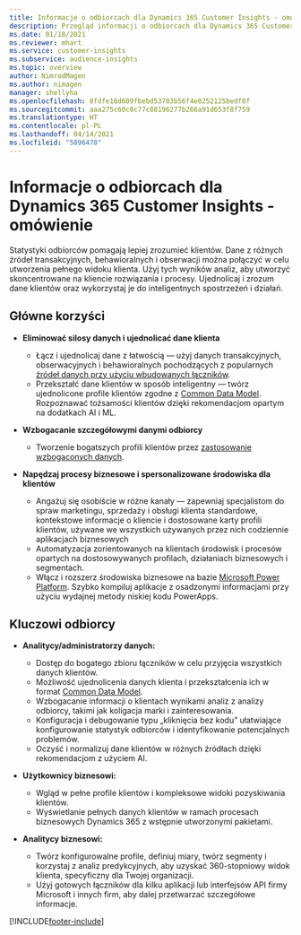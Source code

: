 ```yaml
---
title: Informacje o odbiorcach dla Dynamics 365 Customer Insights - omówienie
description: Przegląd informacji o odbiorcach dla Dynamics 365 Customer Insights.
ms.date: 01/18/2021
ms.reviewer: mhart
ms.service: customer-insights
ms.subservice: audience-insights
ms.topic: overview
author: NimrodMagen
ms.author: nimagen
manager: shellyha
ms.openlocfilehash: 8fdfe16d609fbebd53703b56f4e0252125bedf8f
ms.sourcegitcommit: aaa275c60c0c77c88196277b266a91d653f8f759
ms.translationtype: HT
ms.contentlocale: pl-PL
ms.lasthandoff: 04/14/2021
ms.locfileid: "5896478"
---
```

# <a name="audience-insights-for-dynamics-365-customer-insights-overview"></a>Informacje o odbiorcach dla Dynamics 365 Customer Insights - omówienie

Statystyki odbiorców pomagają lepiej zrozumieć klientów. Dane z różnych źródeł transakcyjnych, behawioralnych i obserwacji można połączyć w celu utworzenia pełnego widoku klienta. Użyj tych wyników analiz, aby utworzyć skoncentrowane na kliencie rozwiązania i procesy. Ujednolicaj i zrozum dane klientów oraz wykorzystaj je do inteligentnych spostrzeżeń i działań.

## <a name="main-benefits"></a>Główne korzyści 

- **Eliminować silosy danych i ujednolicać dane klienta**

  - Łącz i ujednolicaj dane z łatwością — użyj danych transakcyjnych, obserwacyjnych i behawioralnych pochodzących z popularnych [źródeł danych przy użyciu wbudowanych łączników](data-sources.md).
  - Przekształć dane klientów w sposób inteligentny — twórz ujednolicone profile klientów zgodne z [Common Data Model](/common-data-model/). Rozpoznawać tożsamości klientów dzięki rekomendacjom opartym na dodatkach AI i ML.

- **Wzbogacanie szczegółowymi danymi odbiorcy**

  - Tworzenie bogatszych profili klientów przez [zastosowanie wzbogaconych danych](enrichment-hub.md).  

- **Napędzaj procesy biznesowe i spersonalizowane środowiska dla klientów**

  - Angażuj się osobiście w różne kanały — zapewniaj specjalistom do spraw marketingu, sprzedaży i obsługi klienta standardowe, kontekstowe informacje o kliencie i dostosowane karty profili klientów, używane we wszystkich używanych przez nich codziennie aplikacjach biznesowych
  - Automatyzacja zorientowanych na klientach środowisk i procesów opartych na dostosowywanych profilach, działaniach biznesowych i segmentach.
  - Włącz i rozszerz środowiska biznesowe na bazie [Microsoft Power Platform](https://powerplatform.microsoft.com/). Szybko kompiluj aplikacje z osadzonymi informacjami przy użyciu wydajnej metody niskiej kodu PowerApps.  

## <a name="key-audiences"></a>Kluczowi odbiorcy

- **Analitycy/administratorzy danych:**

  - Dostęp do bogatego zbioru łączników w celu przyjęcia wszystkich danych klientów.
  - Możliwość ujednolicenia danych klienta i przekształcenia ich w format [Common Data Model](/common-data-model/).
  - Wzbogacanie informacji o klientach wynikami analiz z analizy odbiorcy, takimi jak koligacja marki i zainteresowania.
  - Konfiguracja i debugowanie typu „kliknięcia bez kodu” ułatwiające konfigurowanie statystyk odbiorców i identyfikowanie potencjalnych problemów.
  - Oczyść i normalizuj dane klientów w różnych źródłach dzięki rekomendacjom z użyciem AI.  

- **Użytkownicy biznesowi:**

  - Wgląd w pełne profile klientów i kompleksowe widoki pozyskiwania klientów.
  - Wyświetlanie pełnych danych klientów w ramach procesach biznesowych Dynamics 365 z wstępnie utworzonymi pakietami.

- **Analitycy biznesowi:**

  - Twórz konfigurowalne profile, definiuj miary, twórz segmenty i korzystaj z analiz predykcyjnych, aby uzyskać 360-stopniowy widok klienta, specyficzny dla Twojej organizacji.  
  - Użyj gotowych łączników dla kilku aplikacji lub interfejsów API firmy Microsoft i innych firm, aby dalej przetwarzać szczegółowe informacje.


[!INCLUDE[footer-include](../includes/footer-banner.md)]